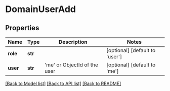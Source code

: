 # DomainUserAdd

## Properties
Name | Type | Description | Notes
------------ | ------------- | ------------- | -------------
**role** | **str** |  | [optional] [default to 'user']
**user** | **str** | &#x27;me&#x27; or ObjectId of the user | [optional] [default to 'me']

[[Back to Model list]](../README.md#documentation-for-models) [[Back to API list]](../README.md#documentation-for-api-endpoints) [[Back to README]](../README.md)

